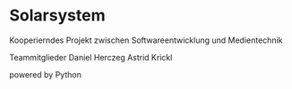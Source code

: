 # Solarsystem
Kooperierndes Projekt zwischen Softwareentwicklung und Medientechnik 

Teammitglieder
Daniel Herczeg
Astrid Krickl

powered by Python

